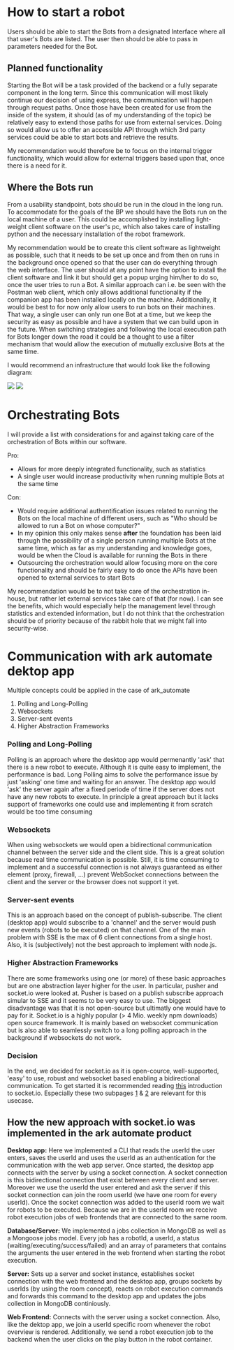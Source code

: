 # How to start a robot

Users should be able to start the Bots from a designated Interface where all that user's Bots are listed. The user then should be able to pass in parameters needed for the Bot.

## Planned functionality

Starting the Bot will be a task provided of the backend or a fully separate component in the long term. Since this communication will most likely continue our decision of using express, the communication will happen through request paths.
Once those have been created for use from the inside of the system, it should (as of my understanding of the topic) be relatively easy to extend those paths for use from external services.
Doing so would allow us to offer an accessible API through which 3rd party services could be able to start bots and retrieve the results.

My recommendation would therefore be to focus on the internal trigger functionality, which would allow for external triggers based upon that, once there is a need for it.

## Where the Bots run

From a usability standpoint, bots should be run in the cloud in the long run. To accommodate for the goals of the BP we should have the Bots run on the local machine of a user.
This could be accomplished by installing light-weight client software on the user's pc, which also takes care of installing python and the necessary installation of the robot framework.

My recommendation would be to create this client software as lightweight as possible, such that it needs to be set up once and from then on runs in the background once opened so that the user can do everything through the web interface.
The user should at any point have the option to install the client software and link it but should get a popup urging him/her to do so, once the user tries to run a Bot. A similar approach can i.e. be seen with the Postman web client, which only allows additional functionality if the companion app has been installed locally on the machine.
Additionally, it would be best to for now only allow users to run bots on their machines. That way, a single user can only run one Bot at a time, but we keep the security as easy as possible and have a system that we can build upon in the future.
When switching strategies and following the local execution path for Bots longer down the road it could be a thought to use a filter mechanism that would allow the execution of mutually exclusive Bots at the same time.

I would recommend an infrastructure that would look like the following diagram:

![](https://i.imgur.com/OV6onHa.png)
![](https://i.imgur.com/dMtsdwm.png)

# Orchestrating Bots

I will provide a list with considerations for and against taking care of the orchestration of Bots within our software.

Pro:

- Allows for more deeply integrated functionality, such as statistics
- A single user would increase productivity when running multiple Bots at the same time

Con:

- Would require additional authentification issues related to running the Bots on the local machine of different users, such as "Who should be allowed to run a Bot on whose computer?"
- In my opinion this only makes sense **after** the foundation has been laid through the possibility of a single person running multiple Bots at the same time, which as far as my understanding and knowledge goes, would be when the Cloud is available for running the Bots in there
- Outsourcing the orchestration would allow focusing more on the core functionality and should be fairly easy to do once the APIs have been opened to external services to start Bots

My recommendation would be to not take care of the orchestration in-house, but rather let external services take care of that (for now). I can see the benefits, which would especially help the management level through statistics and extended information, but I do not think that the orchestration should be of priority because of the rabbit hole that we might fall into security-wise.

# Communication with ark automate dektop app

Multiple concepts could be applied in the case of ark_automate

1. Polling and Long-Polling
2. Websockets
3. Server-sent events
4. Higher Abstraction Frameworks

### Polling and Long-Polling

Polling is an approach where the desktop app would permenantly 'ask' that there is a new robot to execute. Although it is quite easy to implement, the performance is bad.
Long Polling aims to solve the performance issue by just 'asking' one time and waiting for an answer. The desktop app would 'ask' the server again after a fixed periode of time if the server does not have any new robots to execute. In principle a great approach but it lacks support of frameworks one could use and implementing it from scratch would be too time consuming

### Websockets

When using websockets we would open a bidirectional communication channel between the server side and the client side. This is a great solution because real time communication is possible. Still, it is time consuming to implement and a successful connection is not always guaranteed as either element (proxy, firewall, …) prevent WebSocket connections between the client and the server or the browser does not support it yet.

### Server-sent events

This is an approach based on the concept of publish-subscribe. The client (desktop app) would subscribe to a 'channel' and the server would push new events (robots to be executed) on that channel. One of the main problem with SSE is the max of 6 client connections from a single host. Also, it is (subjectively) not the best approach to implement with node.js.

### Higher Abstraction Frameworks

There are some frameworks using one (or more) of these basic approaches but are one abstraction layer higher for the user. In particular, pusher and socket.io were looked at.
Pusher is based on a publish subscribe approach simular to SSE and it seems to be very easy to use. The biggest disadvantage was that it is not open-source but ultimatly one would have to pay for it. Socket.io is a highly popular (> 4 Mio. weekly npm downloads) open source framework. It is mainly based on websocket communication but is also able to seamlessly switch to a long polling approach in the background if websockets do not work.

### Decision

In the end, we decided for socket.io as it is open-cource, well-supported, 'easy' to use, robust and websocket based enabling a bidirectional communication.
To get started it is recommended reading [this](https://socket.io/docs/v4/index.html) introduction to socket.io. Especially these two subpages [1](https://socket.io/docs/v4/server-socket-instance/) & [2](https://socket.io/docs/v4/client-socket-instance/) are relevant for this usecase.

## How the new approach with socket.io was implemented in the ark automate product

**Desktop app:**
Here we implemented a CLI that reads the userId the user enters, saves the userId and uses the userId as an authentication for the communication with the web app server. Once started, the desktop app connects with the server by using a socket connection. A socket connection is this bidirectional connection that exist between every client and server. Moreover we use the userId the user entered and ask the server if this socket connection can join the room userId (we have one room for every userId). Once the socket connection was added to the userId room we wait for robots to be executed. Because we are in the userId room we receive robot execution jobs of web frontends that are connected to the same room.

**Database/Server:**
We implemented a jobs collection in MongoDB as well as a Mongoose jobs model. Every job has a robotId, a userId, a status (waiting/executing/success/failed) and an array of parameters that contains the arguments the user entered in the web frontend when starting the robot execution.

**Server:**
Sets up a server and socket instance, establishes socket connection with the web frontend and the desktop app, groups sockets by userIds (by using the room concept), reacts on robot execution commands and forwards this command to the desktop app and updates the jobs collection in MongoDB continiously.

**Web Frontend:**
Connects with the server using a socket connection. Also, like the dektop app, we join a userId specific room whenever the robot overview is rendered. Additionally, we send a robot execution job to the backend when the user clicks on the play button in the robot container.
